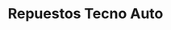 ---
title: "Repuestos Tecno Auto"
url: /la-chorrera/repuestos-tecno-auto-avenida-libertador/
shop: Autoteile
---